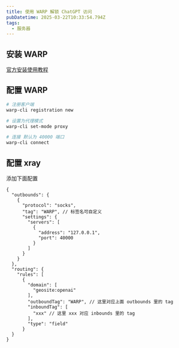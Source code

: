 ```yaml
---
title: 使用 WARP 解锁 ChatGPT 访问
pubDatetime: 2025-03-22T10:33:54.794Z
tags:
  - 服务器
---
```


## 安装 WARP

[官方安装使用教程](https://developers.cloudflare.com/warp-client/get-started/linux/)

## 配置 WARP

```bash
# 注册客户端
warp-cli registration new

# 设置为代理模式
warp-cli set-mode proxy

# 连接 默认为 40000 端口
warp-cli connect
```

## 配置 xray

添加下面配置

```jsonc
{
  "outbounds": {
    {
      "protocol": "socks",
      "tag": "WARP", // 标签名可自定义
      "settings": {
        "servers": [
          {
            "address": "127.0.0.1",
            "port": 40000
          }
        ]
      }
    }
  },
  "routing": {
    "rules": [
      {
        "domain": [
          "geosite:openai"
        ],
        "outboundTag": "WARP", // 这里对应上面 outbounds 里的 tag
        "inboundTag": [
          "xxx" // 这里 xxx 对应 inbounds 里的 tag
        ],
        "type": "field"
      }
  }
}
```
